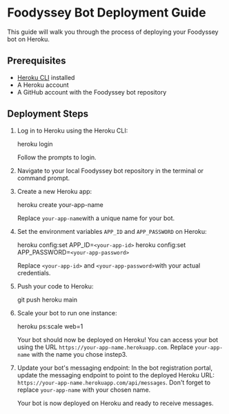 # Foodyssey Bot Deployment Guide

This guide will walk you through the process of deploying your Foodyssey bot on Heroku.

## Prerequisites

- [Heroku CLI](https://devcenter.heroku.com/articles/heroku-cli) installed
- A Heroku account
- A GitHub account with the Foodyssey bot repository

## Deployment Steps

1. Log in to Heroku using the Heroku CLI:

   heroku login

   Follow the prompts to login.

2. Navigate to your local Foodyssey bot repository in the terminal or command prompt.
3. Create a new Heroku app:

   heroku create your-app-name

   Replace `your-app-name`with a unique name for your bot.

4. Set the environment variables `APP_ID` and `APP_PASSWORD` on Heroku:

   heroku config:set APP_ID=`<your-app-id>`
   heroku config:set APP_PASSWORD=`<your-app-password>`

   Replace `<your-app-id>` and `<your-app-password>`with your actual credentials.

5. Push your code to Heroku:

   git push heroku main

6. Scale your bot to run one instance:

   heroku ps:scale web=1

   Your bot should now be deployed on Heroku! You can access your bot using the URL `https://your-app-name.herokuapp.com`. Replace `your-app-name` with the name you chose instep3.

7. Update your bot's messaging endpoint: In the bot registration portal, update the messaging endpoint to point to the deployed Heroku URL: `https://your-app-name.herokuapp.com/api/messages`. Don't forget to replace `your-app-name` with your chosen name.

   Your bot is now deployed on Heroku and ready to receive messages.
